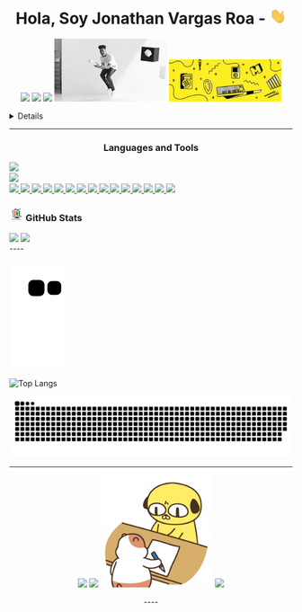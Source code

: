 
<h1 align="center">Hola, Soy Jonathan Vargas Roa - <img src="./src/wave.gif" width="30px"></h1>



<p align="center">

<img src= 'https://media.giphy.com/media/3oFzmkNclul1fpMSC4/giphy.gif' width= '200'/>
<img src= 'https://media.giphy.com/media/PQVRjWcnWOD6fYIMKP/giphy.gif' width='200'/> 
<img src= 'https://media.giphy.com/media/L61RmkXYSR92N4RuJR/giphy.gif' width='200'/>
<img src="./src/200w.webp" width= '200'/>
<img src="./src/100.webp" width= '200'/>

<p align="center">

<details>
 Acerca de Mi
 
 </summary>
 
 - I currently learning everything
- I am very curious and that is why you start studying programming
 
 </summary>
</details>

---
<h3 align="center"> Languages and Tools</h3>

<a href="" target="_blank"> <img src="https://img.shields.io/badge/OS-Linux-informational?style=flat&logo=linux&logoColor=white&color=2bbc8a"/> </a>                                                                                                                                
<a href="" target="_blank"> <img src="https://img.shields.io/badge/OS-MacOS-informational?style=flat&logo=macos&logoColor=white&color=2bbc8a"/> </a>        
<a href="" target="_blank"> <img src="https://img.shields.io/badge/OS-Windows-informational?style=flat&logo=windows&logoColor=white&color=2bbc8a"/> </a>
<a href="" target="_blank"> <img src="https://img.shields.io/badge/Code-Python-informational?style=flat&logo=python&logoColor=white&color=2bbc8a"/> </a>
<a href="" target="_blank"> <img src="https://img.shields.io/badge/Code-JavaScript-informational?style=flat&logo=javascript&logoColor=white&color=2bbc8a"/> </a>
<a href="" target="_blank"> <img src="https://img.shields.io/badge/Code-C-informational?style=flat&logo=c&logoColor=white&color=2bbc8a"/> </a>
<a href="" target="_blank"> <img src="https://img.shields.io/badge/Code-C++-informational?style=flat&logo=c++&logoColor=white&color=2bbc8a"/> </a>
<a href="" target="_blank"> <img src="https://img.shields.io/badge/Code-R-informational?style=flat&logo=r&logoColor=white&color=2bbc8a"/> </a>
<a href="" target="_blank"> <img src="https://img.shields.io/badge/Code-Make-informational?style=flat&logo=cmake&logoColor=white&color=2bbc8a"/> </a>
<a href="" target="_blank"> <img src="https://img.shields.io/badge/Code-HTML5-informational?style=flat&logo=html5&logoColor=white&color=2bbc8a"/> </a>
<a href="" target="_blank"> <img src="https://img.shields.io/badge/Code-Vim-informational?style=flat&logo=vim&logoColor=white&color=2bbc8a"/> </a>
<a href="" target="_blank"> <img src="https://img.shields.io/badge/Code-Markdown-informational?style=flat&logo=markdown&logoColor=white&color=2bbc8a"/>     </a>
<a href="" target="_blank"> <img src="https://img.shields.io/badge/Shell-Bash-informational?style=flat&logo=gnu-bash&logoColor=white&color=2bbc8a"/> </a>
<a href="" target="_blank"> <img src="https://img.shields.io/badge/Tools-Docker-informational?style=flat&logo=docker&logoColor=white&color=2bbc8a"/> </a>
<a href="" target="_blank"> <img src="https://img.shields.io/badge/Tools-Git-informational?style=flat&logo=git&logoColor=white&color=2bbc8a"/> </a>
<a href="" target="_blank"> <img src="https://img.shields.io/badge/Tools-GitHub-informational?style=flat&logo=github&logoColor=white&color=2bbc8a"/> </a>
<a href="" target="_blank"> <img src="https://img.shields.io/badge/Tools-GitLab-informational?style=flat&logo=gitlab&logoColor=white&color=2bbc8a"/> </a>


<h3 align="left"><img src="./src/estadistica2.gif" width="25px" height="25px"> GitHub Stats</h3>

<div>
  
  <img height="180em" src="https://github-readme-stats.vercel.app/api?username=JonathanVargasRoa&show_icons=true&theme=radical&include_all_commits=true&count_private=true"/>
  <img height="180em" src="https://github-readme-stats.vercel.app/api/top-langs/?username=JonathanVargasRoa&layout=compact&langs_count=7&theme=radical"/>
</div>
----

![Snake animation](https://github.com/mctechnology17/mctechnology17/blob/output/github-contribution-grid-snake.svg)

 ![Top Langs](https://github-readme-streak-stats.herokuapp.com/?user=JonathanVargasRoa&theme=blueberry)
 
<p align="center">
  <img  src="https://raw.githubusercontent.com/Elanza-48/Elanza-48/main/resources/img/github-contribution-grid-snake.svg"
    alt="example" />
</p>

----
 <p align="center">
<img src= 'https://media.giphy.com/media/xT1R9ZORSvL6jtqOeQ/giphy.gif' width='200'/>
<img src= 'https://media.giphy.com/media/PRgs2sn03T1xpCSWKe/giphy.gif' width='200'/> 
<img src='./src/1.gif' width='200'/> 
  <img src= 'https://giphy.com/gifs/newspaper-baboon-office-monkey-3o85xC73J7y0c9wJWM' width='200'/>
<p align="center">
----                  

